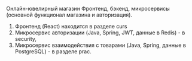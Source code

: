 Онлайн-ювелирный магазин
Фронтенд, бэкенд, микросервисы (основной функционал магазина и авторизация). 
1) Фронтенд (React) находится в разделе curs 
2) Микросервис авторизации (Java, Spring, JWT, данные в Redis) - в security, 
3) Микросервис взаимодействия с товарами (Java, Spring, данные в PostgreSQL) - в разделе prac.


